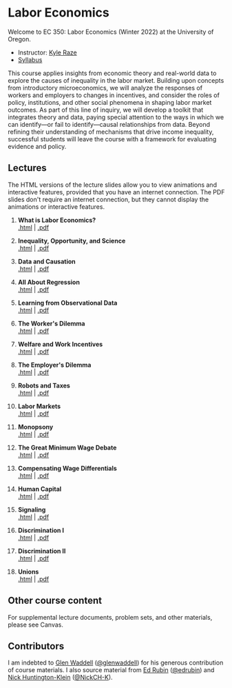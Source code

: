 # Labor Economics

Welcome to EC 350: Labor Economics (Winter 2022) at the University of Oregon.

- Instructor: [Kyle Raze](https://kyleraze.com)
- [Syllabus](https://raw.githack.com/kyleraze/EC350_Labor_Economics/master/Syllabus/syllabus.pdf)

This course applies insights from economic theory and real-world data to explore the causes of inequality in the labor market. Building upon concepts from introductory microeconomics, we will analyze the responses of workers and employers to changes in incentives, and consider the roles of policy, institutions, and other social phenomena in shaping labor market outcomes. As part of this line of inquiry, we will develop a toolkit that integrates theory and data, paying special attention to the ways in which we can identify&mdash;or fail to identify&mdash;causal relationships from data. Beyond refining their understanding of mechanisms that drive income inequality, successful students will leave the course with a framework for evaluating evidence and policy.

## Lectures

The HTML versions of the lecture slides allow you to view animations and interactive features, provided that you have an internet connection. The PDF slides don't require an internet connection, but they cannot display the animations or interactive features.

1. **What is Labor Economics?** <br> [.html](https://raw.githack.com/kyleraze/EC350_Labor_Economics/master/Lectures/01-Introduction/01-Introduction.html) | [.pdf](https://raw.githack.com/kyleraze/EC350_Labor_Economics/master/Lectures/01-Introduction/01-Introduction.pdf)

2. **Inequality, Opportunity, and Science** <br> [.html](https://raw.githack.com/kyleraze/EC350_Labor_Economics/master/Lectures/02-Inequality_Opportunity_Science/02-Inequality_Opportunity_Science.html) | [.pdf](https://raw.githack.com/kyleraze/EC350_Labor_Economics/master/Lectures/02-Inequality_Opportunity_Science/02-Inequality_Opportunity_Science.pdf)

3. **Data and Causation** <br> [.html](https://raw.githack.com/kyleraze/EC350_Labor_Economics/master/Lectures/03-Data_Causation/03-Data_Causation.html) | [.pdf](https://raw.githack.com/kyleraze/EC350_Labor_Economics/master/Lectures/03-Data_Causation/03-Data_Causation.pdf)

4. **All About Regression** <br> [.html](https://raw.githack.com/kyleraze/EC350_Labor_Economics/master/Lectures/04-All_About_Regression/04-All_About_Regression.html) | [.pdf](https://raw.githack.com/kyleraze/EC350_Labor_Economics/master/Lectures/04-All_About_Regression/04-All_About_Regression.pdf)

5. **Learning from Observational Data** <br> [.html](https://raw.githack.com/kyleraze/EC350_Labor_Economics/master/Lectures/05-Observational_Data/05-Observational_Data.html) | [.pdf](https://raw.githack.com/kyleraze/EC350_Labor_Economics/master/Lectures/05-Observational_Data/05-Observational_Data.pdf)

6. **The Worker's Dilemma** <br> [.html](https://raw.githack.com/kyleraze/EC350_Labor_Economics/master/Lectures/06-Workers/06-Workers.html) | [.pdf](https://raw.githack.com/kyleraze/EC350_Labor_Economics/master/Lectures/06-Workers/06-Workers.pdf)

7. **Welfare and Work Incentives** <br> [.html](https://raw.githack.com/kyleraze/EC350_Labor_Economics/master/Lectures/07-Work_Incentives/07-Work_Incentives.html) | [.pdf](https://raw.githack.com/kyleraze/EC350_Labor_Economics/master/Lectures/07-Work_Incentives/07-Work_Incentives.pdf)

8. **The Employer's Dilemma** <br> [.html](https://raw.githack.com/kyleraze/EC350_Labor_Economics/master/Lectures/08-Employers/08-Employers.html) | [.pdf](https://raw.githack.com/kyleraze/EC350_Labor_Economics/master/Lectures/08-Employers/08-Employers.pdf)

9. **Robots and Taxes** <br> [.html](https://raw.githack.com/kyleraze/EC350_Labor_Economics/master/Lectures/09-Robots_Taxes/09-Robots_Taxes.html) | [.pdf](https://raw.githack.com/kyleraze/EC350_Labor_Economics/master/Lectures/09-Robots_Taxes/09-Robots_Taxes.pdf)

10. **Labor Markets** <br> [.html](https://raw.githack.com/kyleraze/EC350_Labor_Economics/master/Lectures/10-Labor_Markets/10-Labor_Markets.html) | [.pdf](https://raw.githack.com/kyleraze/EC350_Labor_Economics/master/Lectures/10-Labor_Markets/10-Labor_Markets.pdf)

11. **Monopsony** <br> [.html](https://raw.githack.com/kyleraze/EC350_Labor_Economics/master/Lectures/11-Monopsony/11-Monopsony.html) | [.pdf](https://raw.githack.com/kyleraze/EC350_Labor_Economics/master/Lectures/11-Monopsony/11-Monopsony.pdf)

12. **The Great Minimum Wage Debate** <br> [.html](https://raw.githack.com/kyleraze/EC350_Labor_Economics/master/Lectures/12-Minimum_Wage_Debate/12-Minimum_Wage_Debate.html) | [.pdf](https://raw.githack.com/kyleraze/EC350_Labor_Economics/master/Lectures/12-Minimum_Wage_Debate/12-Minimum_Wage_Debate.pdf)

13. **Compensating Wage Differentials** <br> [.html](https://raw.githack.com/kyleraze/EC350_Labor_Economics/master/Lectures/13-Compensating_Wage_Differentials/13-Compensating_Wage_Differentials.html) | [.pdf](https://raw.githack.com/kyleraze/EC350_Labor_Economics/master/Lectures/13-Compensating_Wage_Differentials/13-Compensating_Wage_Differentials.pdf)

14. **Human Capital** <br> [.html](https://raw.githack.com/kyleraze/EC350_Labor_Economics/master/Lectures/14-Human_Capital/14-Human_Capital.html) | [.pdf](https://raw.githack.com/kyleraze/EC350_Labor_Economics/master/Lectures/14-Human_Capital/14-Human_Capital.pdf)

15. **Signaling** <br> [.html](https://raw.githack.com/kyleraze/EC350_Labor_Economics/master/Lectures/14-Signaling/14-Signaling.html) | [.pdf](https://raw.githack.com/kyleraze/EC350_Labor_Economics/master/Lectures/14-Signaling/14-Signaling.pdf)

16. **Discrimination I** <br> [.html](https://raw.githack.com/kyleraze/EC350_Labor_Economics/master/Lectures/15-Discrimination/15-Discrimination.html) | [.pdf](https://raw.githack.com/kyleraze/EC350_Labor_Economics/master/Lectures/15-Discrimination/15-Discrimination.pdf)

17. **Discrimination II** <br> [.html](https://raw.githack.com/kyleraze/EC350_Labor_Economics/master/Lectures/16-Discrimination/16-Discrimination.html) | [.pdf](https://raw.githack.com/kyleraze/EC350_Labor_Economics/master/Lectures/16-Discrimination/16-Discrimination.pdf)

18. **Unions** <br> [.html](https://raw.githack.com/kyleraze/EC350_Labor_Economics/master/Lectures/17-Unions/17-Unions.html) | [.pdf](https://raw.githack.com/kyleraze/EC350_Labor_Economics/master/Lectures/17-Unions/17-Unions.pdf)

## Other course content

For supplemental lecture documents, problem sets, and other materials, please see Canvas.

## Contributors

I am indebted to [Glen Waddell](http://www.glenwaddell.com/) ([@glenwaddell](https://github.com/glenwaddell)) for his generous contribution of course materials. I also source material from [Ed Rubin](http://edrub.in/) ([@edrubin](https://github.com/edrubin)) and [Nick Huntington-Klein](https://nickchk.com/) ([@NickCH-K](https://github.com/NickCH-K)).

